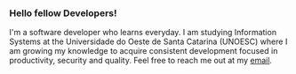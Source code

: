 
### Hello fellow Developers!
I'm a software developer who learns everyday. I am studying Information Systems at the Universidade do Oeste de Santa Catarina (UNOESC) where I am growing my knowledge to acquire consistent development focused in productivity, security and quality.
Feel free to reach me out at my [email](mailto:hentz.dev@gmail.com).
